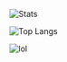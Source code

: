 ![Stats](https://github-readme-stats.vercel.app/api?username=Nicholas-Keller&theme=dark&show_icons=true)

![Top Langs](https://github-readme-stats.vercel.app/api/top-langs/?username=Nicholas-Keller&theme=dark)

![lol](https://www.twitter.com)

